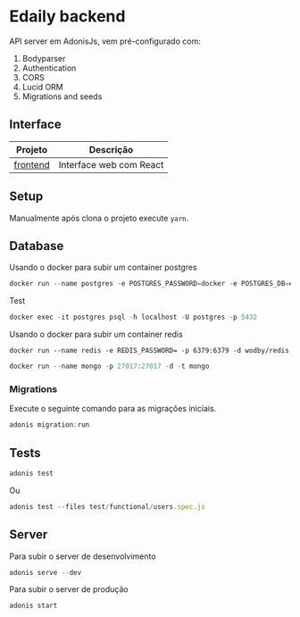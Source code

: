 

# Edaily backend

API server em AdonisJs, vem pré-configurado com:

1. Bodyparser
2. Authentication
3. CORS
4. Lucid ORM
5. Migrations and seeds

## Interface

| Projeto | Descrição |
|---------|--------------|
| [frontend] | Interface web com React |

[frontend]: https://github.com/carvalhoviniciusluiz/edaily-frontend

## Setup

Manualmente após clona o projeto execute `yarn`.

## Database

Usando o docker para subir um container postgres

```js
docker run --name postgres -e POSTGRES_PASSWORD=docker -e POSTGRES_DB=edaily-develop -p 5432:5432 -d postgres
```

Test

```js
docker exec -it postgres psql -h localhost -U postgres -p 5432
```

Usando o docker para subir um container redis

```
docker run --name redis -e REDIS_PASSWORD= -p 6379:6379 -d wodby/redis
```

```js
docker run --name mongo -p 27017:27017 -d -t mongo
```

### Migrations

Execute o seguinte comando para as migrações iniciais.

```js
adonis migration:run
```

## Tests

```js
adonis test
```

Ou

```js
adonis test --files test/functional/users.spec.js
```

## Server

Para subir o server de desenvolvimento

```js
adonis serve --dev
```

Para subir o server de produção

```js
adonis start
```
